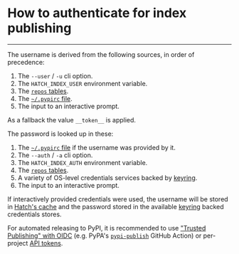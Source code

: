 # How to authenticate for index publishing

----

The username is derived from the following sources, in order of precedence:

1. The  `--user` / `-u` cli option.
2. The `HATCH_INDEX_USER` environment variable.
3. The [`repos` tables](../../plugins/publisher/package-index.md).
4. The [`~/.pypirc` file](https://packaging.python.org/en/latest/specifications/pypirc/).
5. The input to an interactive prompt.

As a fallback the value `__token__` is applied.

The password is looked up in these:

1. The [`~/.pypirc` file](https://packaging.python.org/en/latest/specifications/pypirc/)
   if the username was provided by it.
2. The `--auth` / `-a` cli option.
3. The `HATCH_INDEX_AUTH` environment variable.
4. The [`repos` tables](../../plugins/publisher/package-index.md).
5. A variety of OS-level credentials services backed by [keyring](https://github.com/jaraco/keyring).
6. The input to an interactive prompt.

If interactively provided credentials were used, the username will be stored in
[Hatch's cache](../../config/hatch.md#cache) and the password stored in the available
[keyring](https://github.com/jaraco/keyring) backed credentials stores.

For automated releasing to PyPI, it is recommended to use ["Trusted Publishing" with OIDC](https://docs.pypi.org/trusted-publishers/)
(e.g. PyPA's [`pypi-publish`](https://github.com/pypa/gh-action-pypi-publish) GitHub Action)
or per-project [API tokens](https://pypi.org/help/#apitoken).
